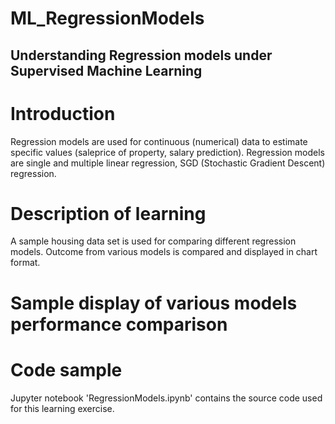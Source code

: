 # ML_RegressionModels

## Understanding Regression models under Supervised Machine Learning

# Introduction 
Regression models are used for continuous (numerical) data to estimate specific values (saleprice of property, salary prediction). Regression models are single and multiple linear regression, SGD (Stochastic Gradient Descent) regression.

# Description of learning
A sample housing data set is used for comparing different regression models. Outcome from various models is compared and displayed in chart format.

# Sample display of various models performance comparison


# Code sample
Jupyter notebook 'RegressionModels.ipynb' contains the source code used for this learning exercise.
